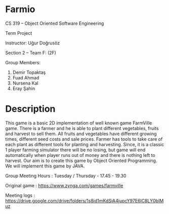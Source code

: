 # Farmio
CS 319 – Object Oriented Software Engineering

Term Project

Instructor: Uğur Doğrusöz

Section 2 – Team F: (2F)

Group Members: 
1. Demir Topaktaş
2. Fuad Ahmad
3. Nursena Kal
4. Eray Şahin

# Description

This game is a basic 2D implementation of well known game FarmVille game. There is a farmer and he is able to plant different vegetables, fruits and harvest to sell them. All fruits and vegetables have different growing times, different seed costs and sale prices. Farmer has tools to take care of each plant as different tools for planting and harvesting.  Since, it is a classic 1 player farming simulator there will be no losing, but game will end automatically when player runs out of money and there is nothing left to harvest. Our aim is to create this game by Object Oriented Programming. We will implement this game by JAVA.


Group Meeting Hours : 
Tuesday / Thursday - 17.45 - 19.30

Original game : https://www.zynga.com/games/farmville

Meeting logs : https://drive.google.com/drive/folders/1s8id1mKdSiA4jupcY97E6lC8LY0bIMuz
